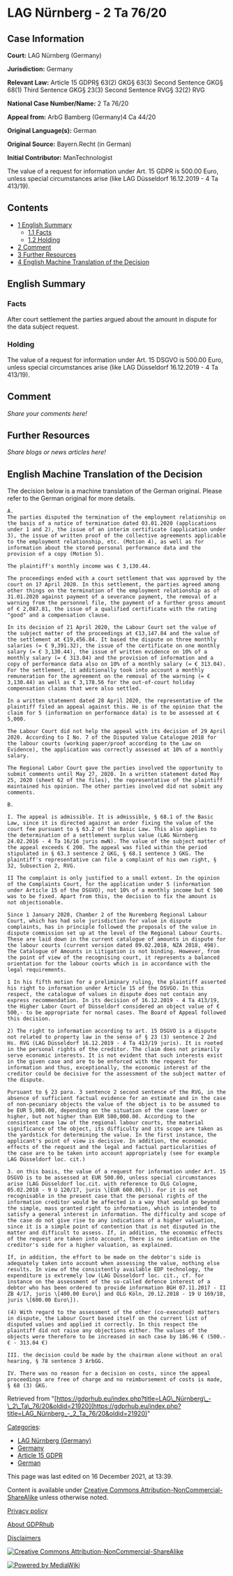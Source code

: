 # LAG Nürnberg - 2 Ta 76/20

## Case Information

**Court:** LAG Nürnberg (Germany)

**Jurisdiction:** Germany

**Relevant Law:** Article 15 GDPR§ 63(2) GKG§ 63(3) Second Sentence GKG§ 68(1) Third Sentence GKG§ 23(3) Second Sentence RVG§ 32(2) RVG

**National Case Number/Name:** 2 Ta 76/20

**Appeal from:** ArbG Bamberg (Germany)4 Ca 44/20

**Original Language(s):** German

**Original Source:** Bayern.Recht (in German)

**Initial Contributor:** ManTechnologist

The value of a request for information under Art. 15 GDPR is 500.00 Euro, unless special circumstances arise (like LAG Düsseldorf 16.12.2019 - 4 Ta 413/19).

## Contents

*   [1 English Summary](#English_Summary)
    *   [1.1 Facts](#Facts)
    *   [1.2 Holding](#Holding)
*   [2 Comment](#Comment)
*   [3 Further Resources](#Further_Resources)
*   [4 English Machine Translation of the Decision](#English_Machine_Translation_of_the_Decision)

## English Summary

### Facts

After court settlement the parties argued about the amount in dispute for the data subject request.

### Holding

The value of a request for information under Art. 15 DSGVO is 500.00 Euro, unless special circumstances arise (like LAG Düsseldorf 16.12.2019 - 4 Ta 413/19).

## Comment

_Share your comments here!_

## Further Resources

_Share blogs or news articles here!_

## English Machine Translation of the Decision

The decision below is a machine translation of the German original. Please refer to the German original for more details.

```
A.
The parties disputed the termination of the employment relationship on the basis of a notice of termination dated 03.01.2020 (applications under 1 and 2), the issue of an interim certificate (application under 3), the issue of written proof of the collective agreements applicable to the employment relationship, etc. (Motion 4), as well as for information about the stored personal performance data and the provision of a copy (Motion 5).

The plaintiff's monthly income was € 3,130.44.

The proceedings ended with a court settlement that was approved by the court on 17 April 2020. In this settlement, the parties agreed among other things on the termination of the employment relationship as of 31.01.2020 against payment of a severance payment, the removal of a warning from the personnel file, the payment of a further gross amount of € 2,087.81, the issue of a qualified certificate with the rating "good" and a compensation clause.

In its decision of 21 April 2020, the Labour Court set the value of the subject matter of the proceedings at €13,147.84 and the value of the settlement at €19,456.84. It based the dispute on three monthly salaries (= € 9,391.32), the issue of the certificate on one monthly salary (= € 3,130.44), the issue of written evidence on 10% of a monthly salary (= € 313.04) and the provision of information and a copy of performance data also on 10% of a monthly salary (= € 313.04). For the settlement, it additionally took into account a monthly remuneration for the agreement on the removal of the warning (= € 3,130.44) as well as € 3,178.56 for the out-of-court holiday compensation claims that were also settled.

In a written statement dated 28 April 2020, the representative of the plaintiff filed an appeal against this. He is of the opinion that the claim for 5 (information on performance data) is to be assessed at € 5,000.

The Labour Court did not help the appeal with its decision of 29 April 2020. According to I No. 7 of the Disputed Value Catalogue 2018 for the labour courts (working paper/proof according to the Law on Evidence), the application was correctly assessed at 10% of a monthly salary.

The Regional Labor Court gave the parties involved the opportunity to submit comments until May 27, 2020. In a written statement dated May 25, 2020 (sheet 62 of the files), the representative of the plaintiff maintained his opinion. The other parties involved did not submit any comments.

B.

I. The appeal is admissible. It is admissible, § 68.1 of the Basic Law, since it is directed against an order fixing the value of the court fee pursuant to § 63.2 of the Basic Law. This also applies to the determination of a settlement surplus value (LAG Nürnberg 24.02.2016 - 4 Ta 16/16 juris mwN). The value of the subject matter of the appeal exceeds € 200. The appeal was filed within the period stipulated in § 63.3 sentence 2 GKG, § 68.1 sentence 3 GKG. The plaintiff's representative can file a complaint of his own right, § 32, Subsection 2, RVG.

II The complaint is only justified to a small extent. In the opinion of the Complaints Court, for the application under 5 (information under Article 15 of the DSGVO), not 10% of a monthly income but € 500 was to be fixed. Apart from this, the decision to fix the amount is not objectionable.

Since 1 January 2020, Chamber 2 of the Nuremberg Regional Labour Court, which has had sole jurisdiction for value in dispute complaints, has in principle followed the proposals of the value in dispute commission set up at the level of the Regional Labour Courts. These are laid down in the current catalogue of amounts in dispute for the labour courts (current version dated 09.02.2018, NZA 2018, 498). The Catalogue of Amounts in Litigation is not binding. However, from the point of view of the recognising court, it represents a balanced orientation for the labour courts which is in accordance with the legal requirements.

1 In his fifth motion for a preliminary ruling, the plaintiff asserted his right to information under Article 15 of the DSVGO. In this respect, the catalogue of values in dispute does not contain any express recommendation. In its decision of 16.12.2019 - 4 Ta 413/19, the Higher Labor Court of Düsseldorf considered an object value of € 500,- to be appropriate for normal cases. The Board of Appeal followed this decision.

2) The right to information according to art. 15 DSGVO is a dispute not related to property law in the sense of § 23 (3) sentence 2 2nd Hs. RVG (LAG Düsseldorf 16.12.2019 - 4 Ta 413/19 juris). It is rooted in the personal rights of the creditor. The claim does not primarily serve economic interests. It is not evident that such interests exist in the given case and are to be enforced with the request for information and thus, exceptionally, the economic interest of the creditor could be decisive for the assessment of the subject matter of the dispute.

Pursuant to § 23 para. 3 sentence 2 second sentence of the RVG, in the absence of sufficient factual evidence for an estimate and in the case of non-pecuniary objects the value of the object is to be assumed to be EUR 5,000.00, depending on the situation of the case lower or higher, but not higher than EUR 500,000.00. According to the consistent case law of the regional labour courts, the material significance of the object, its difficulty and its scope are taken as the yardstick for determining the value. In the first instance, the applicant's point of view is decisive. In addition, the economic effects of the request and the legal and factual particularities of the case are to be taken into account appropriately (see for example LAG Düsseldorf loc. cit.)

3. on this basis, the value of a request for information under Art. 15 DSGVO is to be assessed at EUR 500.00, unless special circumstances arise (LAG Düsseldorf loc.cit. with reference to OLG Cologne, 05.02.2018 - 9 U 120/17, juris \[EUR 600.00\]). For it is not recognisable in the present case that the personal rights of the information creditor would be affected in a way that would go beyond the simple, mass granted right to information, which is intended to satisfy a general interest in information. The difficulty and scope of the case do not give rise to any indications of a higher valuation, since it is a simple point of contention that is not disputed in the matter and difficult to assess. If, in addition, the economic effects of the request are taken into account, there is no indication on the creditor's side for a higher valuation, as explained.

If, in addition, the effort to be made on the debtor's side is adequately taken into account when assessing the value, nothing else results. In view of the consistently available EDP technology, the expenditure is extremely low (LAG Düsseldorf loc. cit., cf. for instance on the assessment of the so-called defence interest of a debtor who has been ordered to provide information BGH 07.11.2017 - II ZB 4/17, juris \[400.00 Euro\] and OLG Köln, 20.12.2018 - 19 U 169/18, juris \[600.00 Euro\]).

(4) With regard to the assessment of the other (co-executed) matters in dispute, the Labour Court based itself on the current list of disputed values and applied it correctly. In this respect the plaintiff did not raise any objections either. The values of the objects were therefore to be increased in each case by 186.96 € (500.- € - 313.04 €)

III. the decision could be made by the chairman alone without an oral hearing, § 78 sentence 3 ArbGG.

IV. There was no reason for a decision on costs, since the appeal proceedings are free of charge and no reimbursement of costs is made, § 68 (3) GKG.

```

Retrieved from "[https://gdprhub.eu/index.php?title=LAG\_Nürnberg\_-\_2\_Ta\_76/20&oldid=21920](https://gdprhub.eu/index.php?title=LAG_Nürnberg_-_2_Ta_76/20&oldid=21920)"

[Categories](/index.php?title=Special:Categories "Special:Categories"):

*   [LAG Nürnberg (Germany)](/index.php?title=Category:LAG_N%C3%BCrnberg_\(Germany\) "Category:LAG Nürnberg (Germany)")
*   [Germany](/index.php?title=Category:Germany "Category:Germany")
*   [Article 15 GDPR](/index.php?title=Category:Article_15_GDPR "Category:Article 15 GDPR")
*   [German](/index.php?title=Category:German "Category:German")

This page was last edited on 16 December 2021, at 13:39.

Content is available under [Creative Commons Attribution-NonCommercial-ShareAlike](https://creativecommons.org/licenses/by-nc-sa/4.0/) unless otherwise noted.

[Privacy policy](/index.php?title=GDPRhub:Privacy_policy)

[About GDPRhub](/index.php?title=GDPRhub:About)

[Disclaimers](/index.php?title=GDPRhub:General_disclaimer)

[![Creative Commons Attribution-NonCommercial-ShareAlike](/resources/assets/licenses/cc-by-nc-sa.png)](https://creativecommons.org/licenses/by-nc-sa/4.0/)

[![Powered by MediaWiki](/resources/assets/poweredby_mediawiki_88x31.png)](https://www.mediawiki.org/)